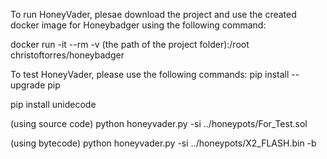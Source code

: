 To run HoneyVader, plesae download the project and use the created docker image for Honeybadger using the following command:

  docker run -it --rm -v (the path of the project folder):/root christoftorres/honeybadger
  
  
To test HoneyVader, please use the following commands:
  pip install --upgrade pip
  
  pip install unidecode
  
  (using source code)
  python honeyvader.py -si ../honeypots/For_Test.sol
  
  (using bytecode)
  python honeyvader.py -si ../honeypots/X2_FLASH.bin -b
